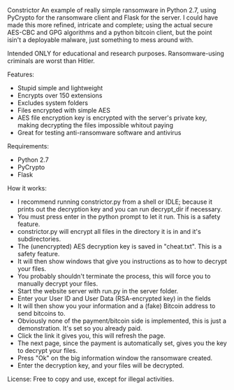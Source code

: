 Constrictor
An example of really simple ransomware in Python 2.7, using PyCrypto for the ransomware client and Flask for the server.
I could have made this more refined, intricate and complete; using the actual secure AES-CBC and GPG algorithms and a python bitcoin client, but the point isin't a deployable malware, just something to mess around with.

Intended ONLY for educational and research purposes. Ransomware-using criminals are worst than Hitler.

Features:
- Stupid simple and lightweight
- Encrypts over 150 extensions
- Excludes system folders
- Files encrypted with simple AES
- AES file encryption key is encrypted with the server's private key, making decrypting the files impossible whitout paying
- Great for testing anti-ransomware software and antivirus

Requirements:
- Python 2.7
- PyCrypto
- Flask

How it works:
- I recommend running constrictor.py from a shell or IDLE; because it prints out the decryption key and you can run decrypt_dir if necessary.
- You must press enter in the python prompt to let it run. This is a safety feature.
- constrictor.py will encrypt all files in the directory it is in and it's subdirectories.
- The (unencrypted) AES decryption key is saved in "cheat.txt". This is a safety feature.
- It will then show windows that give you instructions as to how to decrypt your files.
- You probably shouldn't terminate the process, this will force you to manually decrypt your files.
- Start the website server with run.py in the server folder.
- Enter your User ID and User Data (RSA-encrypted key) in the fields
- It will then show you your information and a (fake) Bitcoin address to send bitcoins to.
- Obviously none of the payment/bitcoin side is implemented, this is just a demonstration. It's set so you already paid.
- Click the link it gives you, this will refresh the page.
- The next page, since the payment is automatically set, gives you the key to decrypt your files.
- Press "Ok" on the big information window the ransomware created.
- Enter the decryption key, and your files will be decrypted.

License:
Free to copy and use, except for illegal activities.
